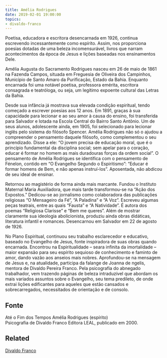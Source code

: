 ```yaml
---
title: Amélia Rodrigues
date: 2019-02-01 19:00:00
topics: 
- divaldo-franco
---
```



Poetisa, educadora e escritora desencarnada em 1926, continua escrevendo
incessantemente como espírito. Assim, nos proporciona poesias dotadas de uma
beleza incomensurável, livros que narram acontecimentos da época de Jesus e
lições baseadas nos ensinamentos Dele.

Amélia Augusta do Sacramento Rodrigues nasceu em 26 de maio de 1861 na Fazenda
Campos, situada em Freguesia de Oliveira dos Campinhos, Município de Santo
Amaro da Purificação, Estado da Bahia. Enquanto encarnada foi uma notável
poetisa, professora emérita, escritora consagrada e teatróloga, ou seja, um
legítimo expoente cultural das Letras da Bahia.

Desde sua infância já mostrava sua elevada condição espiritual, tendo começado
a escrever poesias aos 12 anos. Em 1891, graças à sua capacidade para lecionar
e ao seu amor à causa do ensino, foi transferida para Salvador e lotada na
Escola Central do Bairro Santo Antônio. Um de seus alunos, adolescente ainda,
em 1905, foi selecionado para lecionar inglês pelo sistema do filósofo Spencer.
Amélia Rodrigues não só o ajudou a compreender o pensamento daquele filósofo,
como complementou o seu aprendizado. Disse a ele: “O jovem precisa de educação
moral, que é o princípio fundamental da disciplina social; sem apelar para o
coração, educar é formar no homem as mais duradouras forças da ordem social”. O
pensamento de Amélia Rodrigues se identifica com o pensamento de Fénelon,
contido em “O Evangelho Segundo o Espiritismo”: “Educar é formar homens de Bem,
e não apenas instruí-los”. Aposentada, não abdicou de seu ideal de ensinar.

Retornou ao magistério de forma ainda mais marcante. Fundou o Instituto
Maternal Maria Auxiliadora, que mais tarde transformou-se na “Ação dos
Expostos.” Dedicou-se ao jornalismo como colaboradora das publicações
religiosas “O Mensageiro da Fé”, “A Paladina” e “A Voz”. Escreveu algumas peças
teatrais, entre as quais “Fausta” e “A Natividade”. É autora dos poemas
“Religiosa Clarisse” e “Bem me queres”. Além de mostrar claramente sua
ideologia abolicionista, produziu ainda obras didáticas, literatura infantil e
romances. Desencarnou em Salvador em 22 de agosto de 1926.

No Plano Espiritual, continuou seu trabalho esclarecedor e educativo, baseado
no Evangelho de Jesus, fonte inspiradora de suas obras quando encarnada.
Encontrou na Espiritualidade – seara infinita da imortalidade – maior expansão
para seu espírito sequioso de conhecimento e faminto de amor, dando vazão aos
anseios mais nobres. Aprofundou-se na mensagem de Jesus e, na atualidade,
participa da falange de Joanna de ngelis, mentora de Divaldo Pereira Franco.
Pela psicografia do abnegado trabalhador, vem trazendo páginas de beleza
intraduzível que abordam os mais variados assuntos sobre o Evangelho, seu tema
predileto, de onde extrai lições edificantes para aqueles que estão cansados e
sobrecarregados, necessitados de orientação e de consolo.

## Fonte
Até o Fim dos Tempos Amélia Rodrigues (espírito)   
Psicografia de Divaldo Franco Editora LEAL, publicado em 2000.



## Related
[Divaldo Franco](/bio/divaldo-franco)



